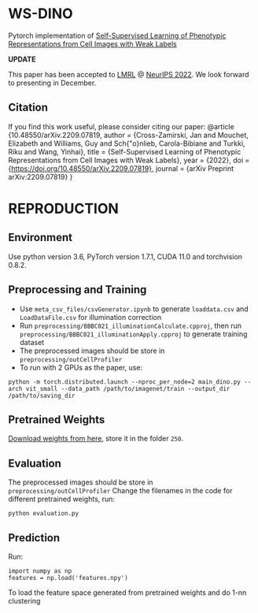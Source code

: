 # WS-DINO

Pytorch implementation of [Self-Supervised Learning of Phenotypic Representations from Cell Images with Weak Labels](https://arxiv.org/abs/2209.07819)  


**UPDATE**

This paper has been accepted to [LMRL](https://www.lmrl.org/) @ [NeurIPS 2022](https://neurips.cc/). We look forward to presenting in December.



## Citation
If you find this work useful, please consider citing our paper:
@article {10.48550/arXiv.2209.07819,
	author = {Cross-Zamirski, Jan and Mouchet, Elizabeth and Williams, Guy and Sch{\"o}nlieb, Carola-Bibiane and Turkki, Riku and Wang, Yinhai},
	title = {Self-Supervised Learning of Phenotypic Representations from Cell Images with Weak Labels},
	year = {2022},
	doi = {https://doi.org/10.48550/arXiv.2209.07819},
	journal = {arXiv Preprint arXiv:2209.07819}
}

# REPRODUCTION

## Environment

 Use python version 3.6, PyTorch version 1.7.1, CUDA 11.0 and torchvision 0.8.2.

## Preprocessing and Training
- Use `meta_csv_files/csvGenerator.ipynb` to generate `loaddata.csv` and `LoadDataFile.csv` for illumination correction
- Run `preprocessing/BBBC021_illuminationCalculate.cpproj`, then run `preprocessing/BBBC021_illuminationApply.cpproj` to generate training dataset
- The preprocessed images should be store in `preprocessing/outCellProfiler`
- To run with 2 GPUs as the paper, use:
```
python -m torch.distributed.launch --nproc_per_node=2 main_dino.py --arch vit_small --data_path /path/to/imagenet/train --output_dir /path/to/saving_dir
```

## Pretrained Weights

[Download weights from here](https://drive.google.com/drive/folders/1y4yzkYQ8g6eytobmfC9mNmist4FfONWS?usp=sharing), store it in the folder `250`.

## Evaluation
The preprocessed images should be store in `preprocessing/outCellProfiler`
Change the filenames in the code for different pretrained weights, run:
```
python evaluation.py
```

## Prediction
Run:
```
import numpy as np
features = np.load('features.npy')
```
To load the feature space generated from pretrained weights and do 1-nn clustering
